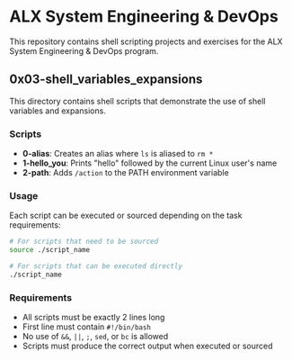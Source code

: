 # ALX System Engineering & DevOps

This repository contains shell scripting projects and exercises for the ALX System Engineering & DevOps program.

## 0x03-shell_variables_expansions

This directory contains shell scripts that demonstrate the use of shell variables and expansions.

### Scripts

- **0-alias**: Creates an alias where `ls` is aliased to `rm *`
- **1-hello_you**: Prints "hello" followed by the current Linux user's name
- **2-path**: Adds `/action` to the PATH environment variable

### Usage

Each script can be executed or sourced depending on the task requirements:

```bash
# For scripts that need to be sourced
source ./script_name

# For scripts that can be executed directly
./script_name
```

### Requirements

- All scripts must be exactly 2 lines long
- First line must contain `#!/bin/bash`
- No use of `&&`, `||`, `;`, `sed`, or `bc` is allowed
- Scripts must produce the correct output when executed or sourced 